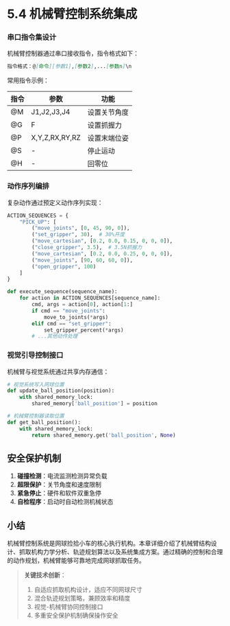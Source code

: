# 5.4 机械臂控制系统集成

### 串口指令集设计

机械臂控制器通过串口接收指令，指令格式如下：

```markdown
指令格式：@[命令][参数1],[参数2],...[参数n]\n
```

常用指令示例：

| 指令 | 参数           | 功能         |
| ---- | -------------- | ------------ |
| @M   | J1,J2,J3,J4    | 设置关节角度 |
| @G   | F              | 设置抓握力   |
| @P   | X,Y,Z,RX,RY,RZ | 设置末端位姿 |
| @S   | -              | 停止运动     |
| @H   | -              | 回零位       |

### 动作序列编排

复杂动作通过预定义动作序列实现：

```python
ACTION_SEQUENCES = {
    "PICK_UP": [
        ("move_joints", [0, 45, 90, 0]),
        ("set_gripper", 30),  # 30%开度
        ("move_cartesian", [0.2, 0.0, 0.15, 0, 0, 0]),
        ("close_gripper", 3.5),  # 3.5N抓握力
        ("move_cartesian", [0.2, 0.0, 0.25, 0, 0, 0]),
        ("move_joints", [90, 60, 60, 0]),
        ("open_gripper", 100)
    ]
}

def execute_sequence(sequence_name):
    for action in ACTION_SEQUENCES[sequence_name]:
        cmd, args = action[0], action[1:]
        if cmd == "move_joints":
            move_to_joints(*args)
        elif cmd == "set_gripper":
            set_gripper_percent(*args)
        # ...其他动作处理
```

### 视觉引导控制接口

机械臂与视觉系统通过共享内存通信：

```python
# 视觉系统写入网球位置
def update_ball_position(position):
    with shared_memory_lock:
        shared_memory['ball_position'] = position

# 机械臂控制器读取位置
def get_ball_position():
    with shared_memory_lock:
        return shared_memory.get('ball_position', None)
```

## 安全保护机制

1. **碰撞检测**：电流监测检测异常负载
2. **超限保护**：关节角度和速度限制
3. **紧急停止**：硬件和软件双重急停
4. **自检程序**：启动时自动检测机械状态

## 小结

机械臂控制系统是网球捡拾小车的核心执行机构。本章详细介绍了机械臂结构设计、抓取机构力学分析、轨迹规划算法以及系统集成方案。通过精确的控制和合理的动作规划，机械臂能够可靠地完成网球抓取任务。

> **关键技术创新**：
>
> 1. 自适应抓取机构设计，适应不同网球尺寸
> 2. 混合轨迹规划策略，兼顾效率和精度
> 3. 视觉-机械臂协同控制接口
> 4. 多重安全保护机制确保操作安全